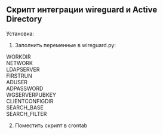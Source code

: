 ## Скрипт интеграции wireguard и Active Directory

Установка:

1. Заполнить переменные в wireguard.py:

WORKDIR  
NETWORK  
LDAPSERVER  
FIRSTRUN  
ADUSER  
ADPASSWORD  
WGSERVERPUBKEY  
CLIENTCONFIGDIR  
SEARCH_BASE  
SEARCH_FILTER  

2. Поместить скрипт в crontab 

